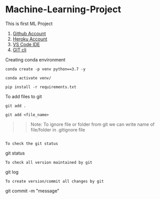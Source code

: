 # Machine-Learning-Project
This is first ML Project

1. [Github Account](https://github.com)
2. [Heroku Account](https://dashboard.heroku.com/login)
3. [VS Code IDE](https://code.visualstudio.com/download)
4. [GIT cli](https://git-scm.com/downloads)

Creating conda environment
```
conda create -p venv python==3.7 -y
```
```
conda activate venv/
```
```
pip install -r requirements.txt
```

To add files to git
```
git add .
```
```
git add <file_name>
```

>>Note: To ignore file or folder from git we can write name of file/folder in .gitignore file
```

To check the git status
```
git status
```
To check all version maintained by git

```
git log
```
To create version/commit all changes by git

```
git commit -m "message"
```